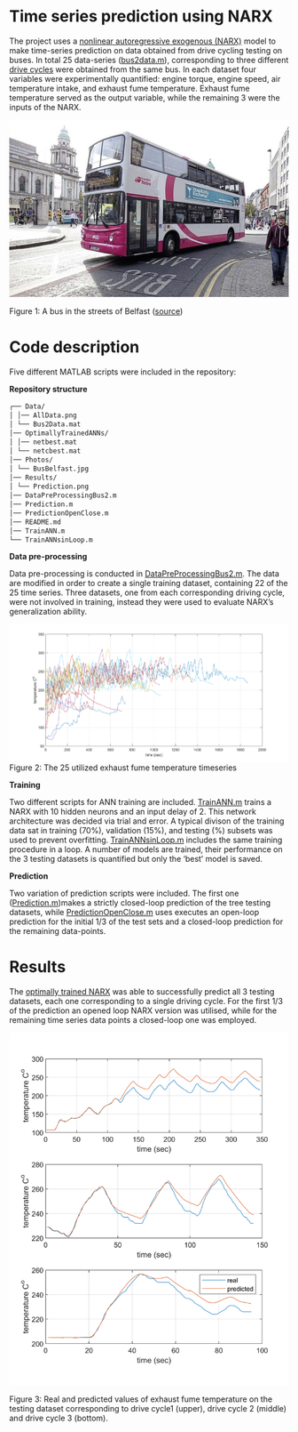 # Time series prediction using NARX 
The project uses a [nonlinear autoregressive exogenous (NARX)](https://en.wikipedia.org/wiki/Nonlinear_autoregressive_exogenous_model) model to make time-series prediction on data obtained from drive cycling testing on buses. In total 25 data-series ([bus2data.m](https://github.com/GeorgiosEtsias/Time-series-prediction-NARX/tree/master/Data)), corresponding to three different [drive cycles](https://en.wikipedia.org/wiki/Driving_cycle) were obtained from the same bus. In each dataset four variables were experimentally quantified: engine torque, engine speed, air temperature intake, and exhaust fume temperature. Exhaust fume temperature served as the output variable, while the remaining 3 were the inputs of the NARX. 

![alt text](https://github.com/GeorgiosEtsias/Time-series-prediction-NARX/blob/master/Photos/BusBelfast.jpg)

Figure 1: A bus in the streets of Belfast ([source](https://www.irishnews.com/news/northernirelandnews/2016/11/16/news/bus-route-in-west-belfast-remains-suspended-due-to-anti-social-behaviour-785974/))

# Code description 

Five different MATLAB scripts were included in the repository:

**Repository structure**
```
┌── Data/
│ │── AllData.png
│ └── Bus2Data.mat
│── OptimallyTrainedANNs/
│ │── netbest.mat
│ └── netcbest.mat 
│── Photos/
│ └── BusBelfast.jpg
│── Results/
│ └── Prediction.png
│── DataPreProcessingBus2.m
│── Prediction.m
│── PredictionOpenClose.m
│── README.md
│── TrainANN.m
└── TrainANNsinLoop.m
```

**Data pre-processing**

Data pre-processing is conducted in [DataPreProcessingBus2.m](https://github.com/GeorgiosEtsias/Time-series-prediction-NARX/blob/master/DataPreProcessingBus2.m). The data are modified in order to create a single training dataset, containing 22 of the 25 time series. Three datasets, one from each corresponding driving cycle, were not involved in training, instead they were used to evaluate NARX’s generalization ability. 

![alt text](https://github.com/GeorgiosEtsias/Time-series-prediction-NARX/blob/master/Data/AllData.png)
Figure 2: The 25 utilized exhaust fume temperature timeseries

**Training**

Two different scripts for ANN training are included.  [TrainANN.m](https://github.com/GeorgiosEtsias/Time-series-prediction-NARX/blob/master/TrainANN.m) trains a NARX with 10 hidden neurons and an input delay of 2. This network architecture was decided via trial and error. A typical divison of the training data sat in training (70%), validation (15%), and testing (%) subsets was used to prevent overfitting. [TrainANNsinLoop.m](https://github.com/GeorgiosEtsias/Time-series-prediction-NARX/blob/master/TrainANNsinLoop.m) includes the same training procedure in a loop. A number of models are trained, their performance on the 3 testing datasets is quantified but only the ‘best’ model is saved. 

**Prediction**

Two variation of prediction scripts were included. The first one ([Prediction.m](https://github.com/GeorgiosEtsias/Time-series-prediction-NARX/blob/master/Prediction.m))makes a strictly closed-loop prediction of the tree testing datasets, while [PredictionOpenClose.m](https://github.com/GeorgiosEtsias/Time-series-prediction-NARX/blob/master/PredictionOpenClose.m) uses executes an open-loop prediction for the initial 1/3 of the test sets and a closed-loop prediction for the remaining data-points. 

# Results

The [optimally trained NARX](https://github.com/GeorgiosEtsias/Time-series-prediction-NARX/tree/master/OptimallyTrainedANNs) was able to successfully predict all 3 testing datasets, each one corresponding to a single driving cycle. For the first 1/3 of the prediction an opened loop NARX version was utilised, while for the remaining time series data points a closed-loop one was employed. 

![alt text](https://github.com/GeorgiosEtsias/Time-series-prediction-NARX/blob/master/Results/Prediction.png)

Figure 3: Real and predicted values of exhaust fume temperature on the testing dataset corresponding to drive cycle1 (upper), drive cycle 2 (middle) and drive cycle 3 (bottom).
